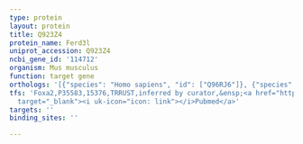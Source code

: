 ```yaml
---
type: protein
layout: protein
title: Q923Z4
protein_name: Ferd3l
uniprot_accession: Q923Z4
ncbi_gene_id: '114712'
organism: Mus musculus
function: target gene
orthologs: '[{"species": "Homo sapiens", "id": ["Q96RJ6"]}, {"species": "Rattus norvegicus", "id": ["D4A114"]}]'
tfs: 'Foxa2,P35583,15376,TRRUST,inferred by curator,&ensp;<a href="https://www.ncbi.nlm.nih.gov/pubmed/?term=29087512%5Buid%5D+OR+23254923%5Buid%5D+OR+20849957%5Buid%5D+OR+22696295%5Buid%5D"
  target="_blank"><i uk-icon="icon: link"></i>Pubmed</a>'
targets: ''
binding_sites: ''

---
```

